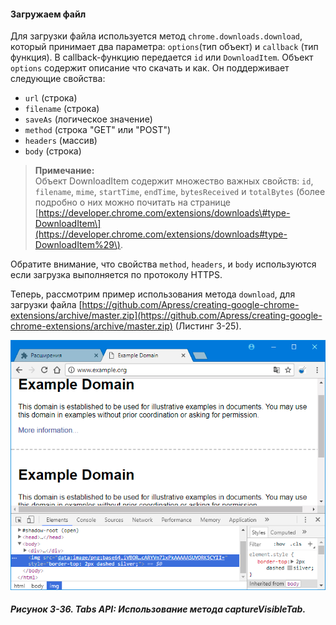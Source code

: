 #### Загружаем файл

Для загрузки файла используется метод `chrome.downloads.download`, который принимает два параметра: `options`\(тип объект\) и `callback` \(тип функция\). В callback-функцию передается `id` или `DownloadItem`. Объект `options` содержит описание что скачать и как. Он поддерживает следующие свойства:

* `url` \(строка\)
* `filename` \(строка\)
* `saveAs` \(логическое значение\)
* `method` \(строка "GET" или "POST"\)
* `headers` \(массив\)
* `body` \(строка\)

> **Примечание:**  
> Объект DownloadItem содержит множество важных свойств: `id`, `filename`, `mime`, `startTime`, `endTime`, `bytesReceived` и `totalBytes` \(более подробно о них можно почитать на странице [https://developer.chrome.com/extensions/downloads\#type-DownloadItem\](https://developer.chrome.com/extensions/downloads#type-DownloadItem%29\).

Обратите внимание, что свойства `method`, `headers`, и `body` используются если загрузка выполняется по протоколу HTTPS.

Теперь, рассмотрим пример использования метода `download`, для загрузки файла [https://github.com/Apress/creating-google-chrome-extensions/archive/master.zip](https://github.com/Apress/creating-google-chrome-extensions/archive/master.zip) \(Листинг 3-25\).

![Рисунок 3-36. Tabs API: Использование метода captureVisibleTab](/assets/figure-3-36.png)

##### Рисунок 3-36. _Tabs API: Использование метода captureVisibleTab._



